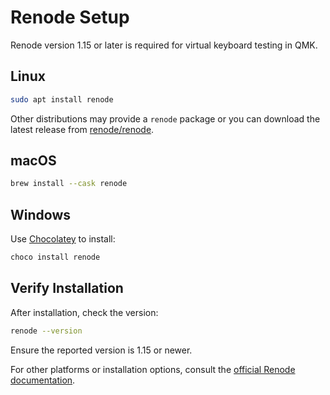 # Renode Setup

Renode version 1.15 or later is required for virtual keyboard testing in QMK.

## Linux

```bash
sudo apt install renode
```

Other distributions may provide a `renode` package or you can download the latest release from [renode/renode](https://github.com/renode/renode/releases).

## macOS

```bash
brew install --cask renode
```

## Windows

Use [Chocolatey](https://chocolatey.org/) to install:

```powershell
choco install renode
```

## Verify Installation

After installation, check the version:

```bash
renode --version
```

Ensure the reported version is 1.15 or newer.

For other platforms or installation options, consult the [official Renode documentation](https://renode.io/).
